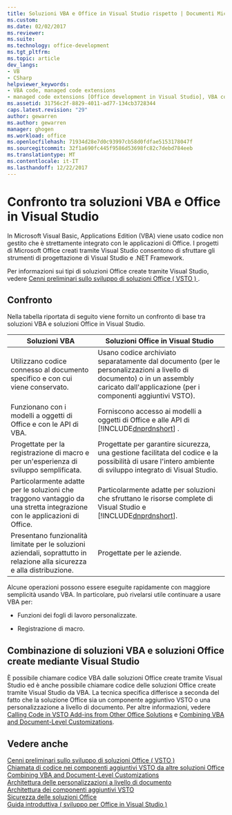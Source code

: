 ```yaml
---
title: Soluzioni VBA e Office in Visual Studio rispetto | Documenti Microsoft
ms.custom: 
ms.date: 02/02/2017
ms.reviewer: 
ms.suite: 
ms.technology: office-development
ms.tgt_pltfrm: 
ms.topic: article
dev_langs:
- VB
- CSharp
helpviewer_keywords:
- VBA code, managed code extensions
- managed code extensions [Office development in Visual Studio], VBA compared to
ms.assetid: 31756c2f-8829-4011-ad77-134cb3728344
caps.latest.revision: "29"
author: gewarren
ms.author: gewarren
manager: ghogen
ms.workload: office
ms.openlocfilehash: 71934d28e7d0c93997cb58d0fdfae5153178047f
ms.sourcegitcommit: 32f1a690fc445f9586d53698fc82c7debd784eeb
ms.translationtype: MT
ms.contentlocale: it-IT
ms.lasthandoff: 12/22/2017
---
```

# <a name="vba-and-office-solutions-in-visual-studio-compared"></a>Confronto tra soluzioni VBA e Office in Visual Studio
  In Microsoft Visual Basic, Applications Edition (VBA) viene usato codice non gestito che è strettamente integrato con le applicazioni di Office. I progetti di Microsoft Office creati tramite Visual Studio consentono di sfruttare gli strumenti di progettazione di Visual Studio e .NET Framework.  
  
 Per informazioni sui tipi di soluzioni Office create tramite Visual Studio, vedere [Cenni preliminari sullo sviluppo di soluzioni Office &#40; VSTO &#41; ](../vsto/office-solutions-development-overview-vsto.md).  
  
## <a name="comparison"></a>Confronto  
 Nella tabella riportata di seguito viene fornito un confronto di base tra soluzioni VBA e soluzioni Office in Visual Studio.  
  
|Soluzioni VBA|Soluzioni Office in Visual Studio|  
|-------------------|---------------------------------------|  
|Utilizzano codice connesso al documento specifico e con cui viene conservato.|Usano codice archiviato separatamente dal documento (per le personalizzazioni a livello di documento) o in un assembly caricato dall'applicazione (per i componenti aggiuntivi VSTO).|  
|Funzionano con i modelli a oggetti di Office e con le API di VBA.|Forniscono accesso ai modelli a oggetti di Office e alle API di [!INCLUDE[dnprdnshort](../sharepoint/includes/dnprdnshort-md.md)] .|  
|Progettate per la registrazione di macro e per un'esperienza di sviluppo semplificata.|Progettate per garantire sicurezza, una gestione facilitata del codice e la possibilità di usare l'intero ambiente di sviluppo integrato di Visual Studio.|  
|Particolarmente adatte per le soluzioni che traggono vantaggio da una stretta integrazione con le applicazioni di Office.|Particolarmente adatte per soluzioni che sfruttano le risorse complete di Visual Studio e [!INCLUDE[dnprdnshort](../sharepoint/includes/dnprdnshort-md.md)].|  
|Presentano funzionalità limitate per le soluzioni aziendali, soprattutto in relazione alla sicurezza e alla distribuzione.|Progettate per le aziende.|  
  
 Alcune operazioni possono essere eseguite rapidamente con maggiore semplicità usando VBA. In particolare, può rivelarsi utile continuare a usare VBA per:  
  
-   Funzioni dei fogli di lavoro personalizzate.  
  
-   Registrazione di macro.  
  
## <a name="combining-vba-solutions-and-office-solutions-created-by-using-visual-studio"></a>Combinazione di soluzioni VBA e soluzioni Office create mediante Visual Studio  
 È possibile chiamare codice VBA dalle soluzioni Office create tramite Visual Studio ed è anche possibile chiamare codice delle soluzioni Office create tramite Visual Studio da VBA. La tecnica specifica differisce a seconda del fatto che la soluzione Office sia un componente aggiuntivo VSTO o una personalizzazione a livello di documento. Per altre informazioni, vedere [Calling Code in VSTO Add-ins from Other Office Solutions](../vsto/calling-code-in-vsto-add-ins-from-other-office-solutions.md) e [Combining VBA and Document-Level Customizations](../vsto/combining-vba-and-document-level-customizations.md).  
  
## <a name="see-also"></a>Vedere anche  
 [Cenni preliminari sullo sviluppo di soluzioni Office &#40; VSTO &#41;](../vsto/office-solutions-development-overview-vsto.md)   
 [Chiamata di codice nei componenti aggiuntivi VSTO da altre soluzioni Office](../vsto/calling-code-in-vsto-add-ins-from-other-office-solutions.md)   
 [Combining VBA and Document-Level Customizations](../vsto/combining-vba-and-document-level-customizations.md)   
 [Architettura delle personalizzazioni a livello di documento](../vsto/architecture-of-document-level-customizations.md)   
 [Architettura dei componenti aggiuntivi VSTO](../vsto/architecture-of-vsto-add-ins.md)   
 [Sicurezza delle soluzioni Office](../vsto/securing-office-solutions.md)   
 [Guida introduttiva &#40; sviluppo per Office in Visual Studio &#41;](../vsto/getting-started-office-development-in-visual-studio.md)  
  
  